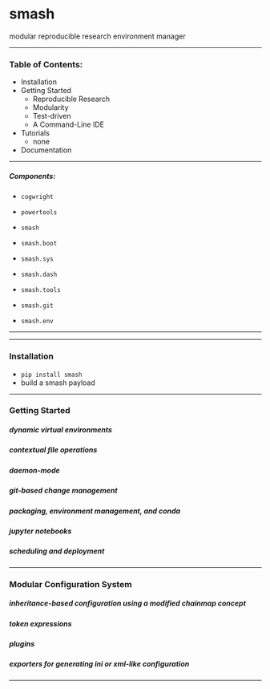 # smash
modular reproducible research environment manager

--------------------------------------------------------------------------

### Table of Contents:

- Installation
- Getting Started
    - Reproducible Research
    - Modularity
    - Test-driven
    - A Command-Line IDE
- Tutorials
    - none
- Documentation
 
 
---
##### Components:

- `cogwright`
- `powertools`

- `smash`
- `smash.boot`
- `smash.sys`
- `smash.dash`
- `smash.tools`

- `smash.git`
- `smash.env`


--------------------------------------------------------------------------

---
### Installation
- `pip install smash`
- build a smash payload

---
### Getting Started

##### dynamic virtual environments

##### contextual file operations

##### daemon-mode

##### git-based change management

##### packaging, environment management, and conda

##### jupyter notebooks

##### scheduling and deployment


---
### Modular Configuration System 

##### inheritance-based configuration using a modified chainmap concept

##### token expressions

##### plugins

##### exporters for generating ini or xml-like configuration 
 
 

--------------------------------------------------------------------------
